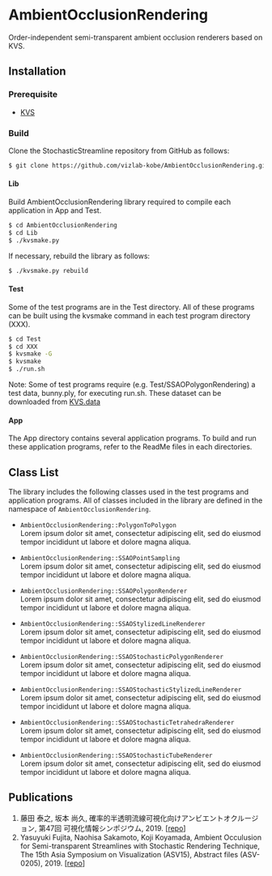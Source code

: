 # AmbientOcclusionRendering
Order-independent semi-transparent ambient occlusion renderers based on KVS.

## Installation

### Prerequisite
* [KVS](https://github.com/naohisas/KVS)

### Build
Clone the StochasticStreamline repository from GitHub as follows:
```bash
$ git clone https://github.com/vizlab-kobe/AmbientOcclusionRendering.git
```

#### Lib
Build AmbientOcclusionRendering library required to compile each application in App and Test.
```bash
$ cd AmbientOcclusionRendering
$ cd Lib
$ ./kvsmake.py
```

If necessary, rebuild the library as follows:
```bash
$ ./kvsmake.py rebuild
```

#### Test
Some of the test programs are in the Test directory. All of these programs can be built using the kvsmake command in each test program directory (XXX).
```bash
$ cd Test
$ cd XXX
$ kvsmake -G
$ kvsmake
$ ./run.sh
```

Note: Some of test programs require (e.g. Test/SSAOPolygonRendering) a test data, bunny.ply, for executing run.sh. These dataset can be downloaded from [KVS.data](https://github.com/naohisas/KVS.data)

#### App
The App directory contains several application programs. To build and run these application programs, refer to the ReadMe files in each directories.

## Class List
The library includes the following classes used in the test programs and application programs. All of classes included in the library are defined in the namespace of `AmbientOcclusionRendering`.

* `AmbientOcclusionRendering::PolygonToPolygon`
<br>Lorem ipsum dolor sit amet, consectetur adipiscing elit, sed do eiusmod tempor incididunt ut labore et dolore magna aliqua.

* `AmbientOcclusionRendering::SSAOPointSampling`
<br>Lorem ipsum dolor sit amet, consectetur adipiscing elit, sed do eiusmod tempor incididunt ut labore et dolore magna aliqua.

* `AmbientOcclusionRendering::SSAOPolygonRenderer`
<br>Lorem ipsum dolor sit amet, consectetur adipiscing elit, sed do eiusmod tempor incididunt ut labore et dolore magna aliqua.

* `AmbientOcclusionRendering::SSAOStylizedLineRenderer`
<br>Lorem ipsum dolor sit amet, consectetur adipiscing elit, sed do eiusmod tempor incididunt ut labore et dolore magna aliqua.

* `AmbientOcclusionRendering::SSAOStochasticPolygonRenderer`
<br>Lorem ipsum dolor sit amet, consectetur adipiscing elit, sed do eiusmod tempor incididunt ut labore et dolore magna aliqua.

* `AmbientOcclusionRendering::SSAOStochasticStylizedLineRenderer`
<br>Lorem ipsum dolor sit amet, consectetur adipiscing elit, sed do eiusmod tempor incididunt ut labore et dolore magna aliqua.

* `AmbientOcclusionRendering::SSAOStochasticTetrahedraRenderer`
<br>Lorem ipsum dolor sit amet, consectetur adipiscing elit, sed do eiusmod tempor incididunt ut labore et dolore magna aliqua.

* `AmbientOcclusionRendering::SSAOStochasticTubeRenderer`
<br>Lorem ipsum dolor sit amet, consectetur adipiscing elit, sed do eiusmod tempor incididunt ut labore et dolore magna aliqua.

## Publications
1. 藤田 泰之, 坂本 尚久, 確率的半透明流線可視化向けアンビエントオクルージョン, 第47回 可視化情報シンポジウム, 2019. [[repo](https://github.com/vizlab-kobe-paper/2019_VisSympo__YasuyukiFujita)]
2. Yasuyuki Fujita, Naohisa Sakamoto, Koji Koyamada, Ambient Occulusion for Semi-transparent Streamlines with Stochastic Rendering Technique, The 15th Asia Symposium on Visualization (ASV15), Abstract files (ASV-0205), 2019. [[repo](https://github.com/vizlab-kobe-paper/2019_ASV__YasuyukiFujita/blob/master/Submitted/abst.pdf)]
